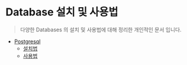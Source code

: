 # Database 설치 및 사용법 
>다양한 Databases 의 설치 및 사용법에 대해 정리한 개인적인 문서 입니다.
* [Postgresql]()
    * [설치법]()
    * [사용법]()  

